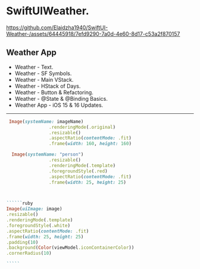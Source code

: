SwiftUIWeather.
===============

https://github.com/Elaidzha1940/SwiftUI-Weather-/assets/64445918/7efd9290-7a0d-4e60-8d17-c53a2f870157

Weather App
-----------
- Weather - Text.
- Weather - SF Symbols.
- Weather - Main VStack.
- Weather - HStack of Days.
- Weather - Button & Refactoring.
- Weather - @State & @Binding Basics.
- Weather App - iOS 15 & 16 Updates.
------------

``````ruby
 Image(systemName: imageName)
                .renderingMode(.original)
                .resizable()
                .aspectRatio(contentMode: .fit)
                .frame(width: 160, height: 160)

``````

``````ruby
  Image(systemName: "person")
                .resizable()
                .renderingMode(.template)
                .foregroundStyle(.red)
                .aspectRatio(contentMode: .fit)
                .frame(width: 25, height: 25)
``````

``````ruby


``````ruby
Image(uiImage: image)
.resizable()
.renderingMode(.template)
.foregroundStyle(.white)
.aspectRatio(contentMode: .fit)
.frame(width: 25, height: 25)
.padding(10)
.background(Color(viewModel.iconContainerColor))
.cornerRadius(10)                                                

`````
